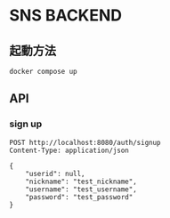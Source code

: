 # SNS BACKEND

## 起動方法
```shell
docker compose up
```

## API
### sign up
    POST http://localhost:8080/auth/signup
    Content-Type: application/json

    {
        "userid": null,
        "nickname": "test_nickname",
        "username": "test_username",
        "password": "test_password"
    }